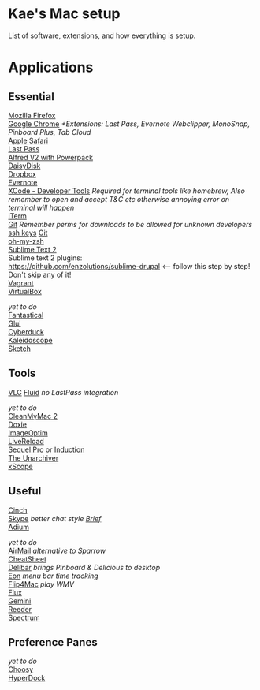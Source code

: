 Kae's Mac setup
=========

List of software, extensions, and how everything is setup.

# Applications

## Essential
[Mozilla Firefox](http://www.mozilla.org/firefox/)    
[Google Chrome](https://chrome.google.com) _+Extensions: Last Pass, Evernote Webclipper, MonoSnap, Pinboard Plus, Tab Cloud_  
[Apple Safari](http://www.apple.com/safari/)  
[Last Pass](https://lastpass.com/)  
[Alfred V2 with Powerpack](http://alfredapp.com/)   
[DaisyDisk](http://daisydiskapp.com)    
[Dropbox](http://dropbox.com/)   
[Evernote](http://evernote.com)  
[XCode - Developer Tools](https://developer.apple.com/xcode)  *Required for terminal tools like homebrew, Also remember to open and accept T&C etc otherwise annoying error on terminal will happen*  
[iTerm](http://iterm2.com)   
[Git](http://git-scm.com)  _Remember perms for downloads to be allowed for unknown developers_  
[ssh keys](https://help.github.com/articles/generating-ssh-keys#platform-mac)
[Git](http://git-scm.com/download/mac)  
[oh-my-zsh](https://github.com/robbyrussell/oh-my-zsh)   
[Sublime Text 2](http://www.sublimetext.com/2)   
Sublime text 2 plugins:  
https://github.com/enzolutions/sublime-drupal <-- follow this step by step! Don't skip any of it!  
[Vagrant](http://vagrantup.com)    
[VirtualBox](http://virtualbox.org)  


_yet to do_  
[Fantastical](http://flexibits.com/fantastical)  
[Glui](http://glui.me)  
[Cyberduck](http://cyberduck.ch/)  
[Kaleidoscope](http://kaleidoscopeapp.com/)  
[Sketch](http://www.bohemiancoding.com/sketch/)  


## Tools

[VLC](http://www.videolan.org)
[Fluid](http://fluidapp.com) *no LastPass integration* 

_yet to do_  
[CleanMyMac 2](http://macpaw.com/cleanmymac)  
[Doxie](www.getdoxie.com)  
[ImageOptim](http://imageoptim.pornel.net)  
[LiveReload](http://livereload.com)  
[Sequel Pro](http://sequelpro.com) or [Induction](http://inductionapp.com)  
[The Unarchiver](http://wakaba.c3.cx/s/apps/unarchiver.html)  
[xScope](http://iconfactory.com/software/xscope)  

## Useful

[Cinch](http://www.irradiatedsoftware.com/cinch)   
[Skype](http://skype.com) *better chat style [Brief](https://github.com/miekd/Brief/)*  
[Adium](https://adium.im/)  

_yet to do_  
[AirMail](http://airmailapp.info/) *alternative to Sparrow*  
[CheatSheet](http://www.grandtotal.biz/CheatSheet/)  
[Delibar](http://www.delibarapp.com) *brings Pinboard & Delicious to desktop*  
[Eon](http://fuelcollective.com/eon) *menu bar time tracking*  
[Flip4Mac](www.telestream.net/flip4mac-wmv/overview.htm) *play WMV*  
[Flux](http://stereopsis.com/flux/)  
[Gemini](http://macpaw.com/gemini)  
[Reeder](http://reederapp.com)  
[Spectrum](http://www.eigenlogik.com/spectrum/mac)  


## Preference Panes

_yet to do_  
[Choosy](http://www.choosyosx.com/)  
[HyperDock](http://hyperdock.bahoom.com/)  

